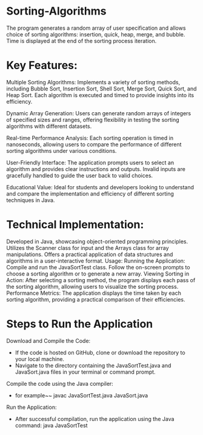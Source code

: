 # Sorting-Algorithms
The program generates a random array of user specification and allows choice of sorting algorithms: insertion, quick, heap, merge, and bubble. Time is displayed at the end of the sorting process iteration. 

# Key Features:
Multiple Sorting Algorithms: Implements a variety of sorting methods, including Bubble Sort, Insertion Sort, Shell Sort, Merge Sort, Quick Sort, and Heap Sort. Each algorithm is executed and timed to provide insights into its efficiency.

Dynamic Array Generation: Users can generate random arrays of integers of specified sizes and ranges, offering flexibility in testing the sorting algorithms with different datasets.

Real-time Performance Analysis: Each sorting operation is timed in nanoseconds, allowing users to compare the performance of different sorting algorithms under various conditions.

User-Friendly Interface: The application prompts users to select an algorithm and provides clear instructions and outputs. Invalid inputs are gracefully handled to guide the user back to valid choices.

Educational Value: Ideal for students and developers looking to understand and compare the implementation and efficiency of different sorting techniques in Java.

# Technical Implementation:
Developed in Java, showcasing object-oriented programming principles.
Utilizes the Scanner class for input and the Arrays class for array manipulations.
Offers a practical application of data structures and algorithms in a user-interactive format.
Usage:
Running the Application: Compile and run the JavaSortTest class. Follow the on-screen prompts to choose a sorting algorithm or to generate a new array.
Viewing Sorting in Action: After selecting a sorting method, the program displays each pass of the sorting algorithm, allowing users to visualize the sorting process.
Performance Metrics: The application displays the time taken by each sorting algorithm, providing a practical comparison of their efficiencies.

# Steps to Run the Application
Download and Compile the Code:
- If the code is hosted on GitHub, clone or download the repository to your local machine.
- Navigate to the directory containing the JavaSortTest.java and JavaSort.java files in your terminal or command prompt.

Compile the code using the Java compiler:
- for example~~  javac JavaSortTest.java JavaSort.java

Run the Application:
- After successful compilation, run the application using the Java command:
java JavaSortTest
